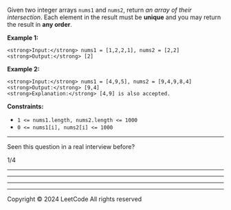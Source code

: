 Given two integer arrays `nums1` and `nums2`, return _an array of their intersection_. Each element in the result must be **unique** and you may return the result in **any order**.

**Example 1:**

```
<strong>Input:</strong> nums1 = [1,2,2,1], nums2 = [2,2]
<strong>Output:</strong> [2]
```

**Example 2:**

```
<strong>Input:</strong> nums1 = [4,9,5], nums2 = [9,4,9,8,4]
<strong>Output:</strong> [9,4]
<strong>Explanation:</strong> [4,9] is also accepted.
```

**Constraints:**

- `1 <= nums1.length, nums2.length <= 1000`
- `0 <= nums1[i], nums2[i] <= 1000`

---

Seen this question in a real interview before?

1/4

---

---

---

---

Copyright ©️ 2024 LeetCode All rights reserved
